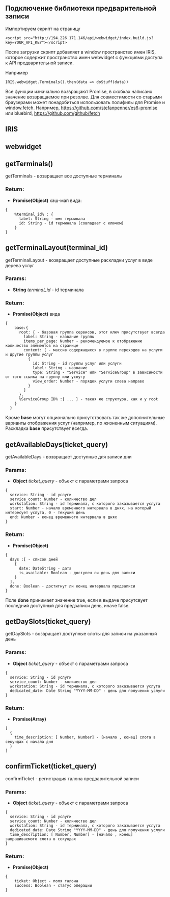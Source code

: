 

<!-- Start src\booking\index.js -->
## Подключение библиотеки предварительной записи

Импортируем скрипт на страницу

````
<script src="http://194.226.171.146/api/webwidget/index.build.js?key=YOUR_API_KEY"></script>
````
После загрузки скрипт добавляет в window пространство имен IRIS, которое содержит пространство имен webwidget с функциями доступа к API предварительной записи.

Например

````
IRIS.webwidget.Terminals().then(data => doStuff(data))
````

Все функции изначально возвращают Promise, в скобках написано значение возвращаемое при резолве. Для совместимости со старыми браузерами может понадобиться использовать полифилы для Promise и window.fetch. Например, https://github.com/stefanpenner/es6-promise или bluebird, https://github.com/github/fetch

## IRIS

## webwidget

## getTerminals()

getTerminals - возвращает все доступные терминалы

### Return:

* **Promise(Object)** хэш-мап вида:

````
{
    %terminal_id% : {
      label: String - имя терминала
      id: String - id терминала (совпадает с ключом)
    }
}
````

## getTerminalLayout(terminal_id)

getTerminalLayout - возвращает доступные раскладки услуг в виде дерева услуг

### Params:

* **String** *terminal_id* - id терминала

### Return:

* **Promise(Object)** вида

````
{
    base:{
      root: { - базовая группа сервисов, этот ключ присутствует всегда
        label: String - название группы
        items_per_page: Number - рекомендуемое к отображению количество элементов на странице
        content: [ - массив содержащихся в группе переходов на услуги и другие группы услуг
          {
            id: String - id группы услуг или услуги
            label: String - название
            type: String - "Service" или "ServiceGroup" в зависимости от того ссылка на группу или услугу
            view_order: Number - порядок услуги слева направо
          }        
        ]
      },
      %ServiceGroup ID% :{ ... } - такая же структура, как и у root
    }
  }
````

Кроме **base** могут опционально присутствовать так же дополнительные варианты отображения услуг (например, по жизненным ситуациям). Раскладка **base** присутствует всегда.

## getAvailableDays(ticket_query)

getAvailableDays - возвращает доступные для записи дни

### Params:

* **Object** *ticket_query* - объект с параметрами запроса

````
{
  service: String - id услуги
  service_count: Number - количество дел
  workstation: String - id терминала, с которого заказывается услуга
  start: Number - начало временного интервала в днях, на который интересует услуга, 0 - текущий день
  end: Number - конец временного интервала в днях
}
````

### Return:

* **Promise(Object)**

````
{
  days :[ - список дней
    {
      date: DateString - дата
      is_available: Boolean - доступен ли день для записи
    }
  ],
  done: Boolean - достигнут ли конец интервала предзаписи
}
````

Поле **done** принимает значение true, если в выдаче присутсвует последний доступный для предзаписи день, иначе false.

## getDaySlots(ticket_query)

getDaySlots - возвращает доступные слоты для записи на указанный день

### Params:

* **Object** *ticket_query* - объект с параметрами запроса

````
{
  service: String - id услуги
  service_count: Number - количество дел
  workstation: String - id терминала, с которого заказывается услуга
  dedicated_date: Date String "YYYY-MM-DD" - день для получения услуги
}
````

### Return:

* **Promise(Array)**

````
[
  {
    time_description: [ Number, Number] - [начало , конец] слота в секундах с начала дня
  }
]
````

## confirmTicket(ticket_query)

confirmTicket - регистрация талона предварительной записи

### Params:

* **Object** *ticket_query* - объект с параметрами запроса

````
{
  service: String - id услуги
  service_count: Number - количество дел
  workstation: String - id терминала, с которого заказывается услуга
  dedicated_date: Date String "YYYY-MM-DD" - день для получения услуги
  time_description: [ Number, Number] - [начало , конец] запрашиваемого слота в секундах
}
````

### Return:

* **Promise(Object)**

````
{
    ticket: Object - поля талона
    success: Boolean - статус операции
}
````

<!-- End src\booking\index.js -->
